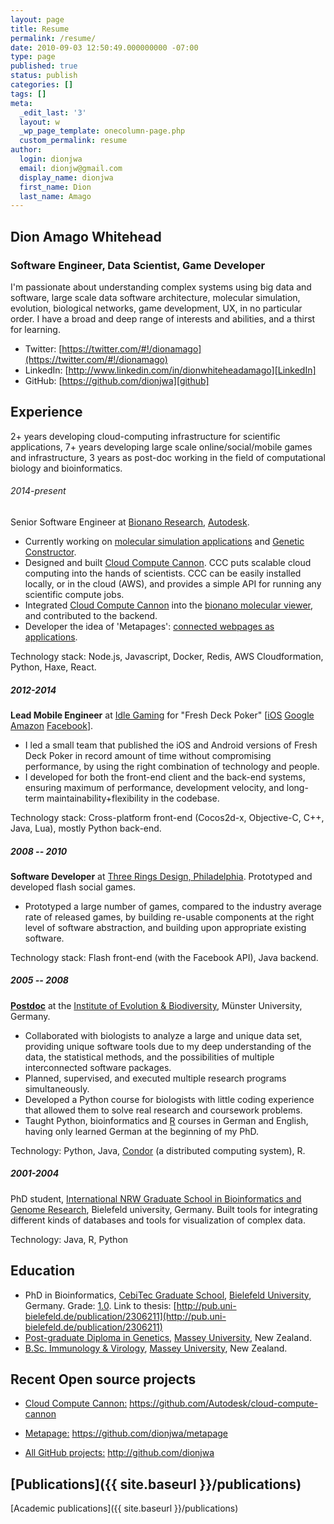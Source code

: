 ```yaml
---
layout: page
title: Resume
permalink: /resume/
date: 2010-09-03 12:50:49.000000000 -07:00
type: page
published: true
status: publish
categories: []
tags: []
meta:
  _edit_last: '3'
  layout: w
  _wp_page_template: onecolumn-page.php
  custom_permalink: resume
author:
  login: dionjwa
  email: dionjw@gmail.com
  display_name: dionjwa
  first_name: Dion
  last_name: Amago
---
```

[linkedin]: http://www.linkedin.com/in/dionwhiteheadamago
[github]: https://github.com/dionjwa
[ooo]: https://en.wikipedia.org/wiki/Three_Rings_Design
[ieb]: http://ieb.uni-muenster.de/bioinf
[academics]: http://dionamago.net/academicresume
[haxe]: http://haxe.org
[jedit]: www.jedit.org
[resume]: http://dionjwa.github.io/resume/
[blog]: http://dionamago.net

## Dion Amago Whitehead

### Software Engineer, Data Scientist, Game Developer

I'm passionate about understanding complex systems using big data and software, large scale data software architecture, molecular simulation, evolution, biological networks, game development, UX, in no particular order. I have a broad and deep range of interests and abilities, and a thirst for learning.

<!-- - Blog: [http://dionjwa.github.io/resume/][resume] -->
- Twitter: [https://twitter.com/#!/dionamago](https://twitter.com/#!/dionamago)
- LinkedIn: [http://www.linkedin.com/in/dionwhiteheadamago][LinkedIn]
- GitHub: [https://github.com/dionjwa][github]

## Experience

2+ years developing cloud-computing infrastructure for scientific applications, 7+ years developing large scale online/social/mobile games and infrastructure, 3 years as post-doc working in the field of computational biology and bioinformatics.

###### 2014-present

Senior Software Engineer at [Bionano Research](http://bionano.autodesk.com/), [Autodesk](https://autodeskresearch.com/groups/bionano).

 - Currently working on [molecular simulation applications](http://molecularsimulation.bionano.autodesk.com/) and [Genetic Constructor](https://geneticconstructor.lifesciences.autodesk.com/).
 - Designed and built [Cloud Compute Cannon](https://github.com/Autodesk/cloud-compute-cannon). CCC puts scalable cloud computing into the hands of scientists. CCC can be easily installed locally, or in the cloud (AWS), and provides a simple API for running any scientific compute jobs.
 - Integrated [Cloud Compute Cannon](https://github.com/Autodesk/cloud-compute-cannon) into the [bionano molecular viewer](https://moleculeviewer.bionano.autodesk.com/), and contributed to the backend.
 - Developer the idea of 'Metapages': [connected webpages as applications](https://dionjwa.github.io/metapage/).

Technology stack: Node.js, Javascript, Docker, Redis, AWS Cloudformation, Python, Haxe, React.

##### 2012-2014

**Lead Mobile Engineer** at [Idle Gaming](http://idle-gaming.com/) for "Fresh Deck Poker" [[iOS](https://itunes.apple.com/us/app/fresh-deck-poker-live-texas/id536381662?mt=8) [Google](https://play.google.com/store/apps/details?id=com.idlegames.eldorado&hl=en) [Amazon](http://www.amazon.com/Idle-Games-Poker-Fresh-Deck/dp/B00D31EAJ0) [Facebook](https://apps.facebook.com/freshdeckpoker/?kt_type=fbPage)].

- I led a small team that published the iOS and Android versions of Fresh Deck Poker in record amount of time without compromising performance, by using the right combination of technology and people.
- I developed for both the front-end client and the back-end systems, ensuring maximum of performance, development velocity, and long-term maintainability+flexibility in the codebase.

Technology stack: Cross-platform front-end (Cocos2d-x, Objective-C, C++, Java, Lua), mostly Python back-end.

##### 2008 -- 2010

**Software Developer** at [Three Rings Design, Philadelphia][ooo]. Prototyped and developed flash social games.

- Prototyped a large number of games, compared to the industry average rate of released games, by building re-usable components at the right level of software abstraction, and building upon appropriate existing software.

<!-- Games released:

- [Biteme](http://dionamago.net/?p=214)
- [Vampire Whirled](http://dionamago.net/?p=205)
- [GOBama](http://dionamago.net/?p=82)
- [Politick](http://dionamago.net/?p=69) -->

Technology stack: Flash front-end (with the Facebook API), Java backend.

##### 2005 -- 2008

**[Postdoc](http://www.bornberglab.org/people/whitehead)** at the [Institute of Evolution & Biodiversity][ieb], Münster University, Germany.

- Collaborated with biologists to analyze a large and unique data set, providing unique software tools due to my deep understanding of the data, the statistical methods, and the possibilities of multiple interconnected software packages.
- Planned, supervised, and executed multiple research programs simultaneously.
- Developed a Python course for biologists with little coding experience that allowed them to solve real research and coursework problems.
- Taught Python, bioinformatics and [R](http://www.r-project.org/) courses in German and English, having only learned German at the beginning of my PhD.

Technology: Python, Java, [Condor](http://research.cs.wisc.edu/htcondor/) (a distributed computing system), R.

##### 2001-2004

PhD student, [International NRW Graduate School in Bioinformatics and Genome Research](http://www.cebitec.uni-bielefeld.de/index.php/graduate-programs), Bielefeld university, Germany. Built tools for integrating different kinds of databases and tools for visualization of complex data.

Technology: Java, R, Python


## Education

- PhD in Bioinformatics, [CebiTec Graduate School](http://www.techfak.uni-bielefeld.de/web/Studies/Studyprograms/doctoralProgramBIG), [Bielefeld University](http://www.uni-bielefeld.de/), Germany. Grade: [1.0](http://en.wikipedia.org/wiki/Academic_grading_in_Germany). Link to thesis: [http://pub.uni-bielefeld.de/publication/2306211](http://pub.uni-bielefeld.de/publication/2306211)
- [Post-graduate Diploma in Genetics](http://www.massey.ac.nz/massey/learning/colleges/college-of-sciences/research/fundamental-sciences-research/genetics-genomics-evolution/genetics-genomics-evolution_home.cfm), [Massey University](http://www.massey.ac.nz/‎), New Zealand.
- [B.Sc. Immunology & Virology](http://medlab-school.massey.ac.nz/course_bmlsc.html), [Massey University](http://www.massey.ac.nz/‎), New Zealand.

## Recent Open source projects

 - [Cloud Compute Cannon:](https://github.com/Autodesk/cloud-compute-cannon) https://github.com/Autodesk/cloud-compute-cannon
 - [Metapage:](https://github.com/dionjwa/metapage) https://github.com/dionjwa/metapage

 - [All GitHub projects:](http://github.com/dionjwa) http://github.com/dionjwa


## [Publications]({{ site.baseurl }}/publications)

[Academic publications]({{ site.baseurl }}/publications)


<!-- #### Footnotes
<a name="note"></a>
When I married I changed my name from "Dion John **Whitehead**" to "Dion John **Whitehead Amago**". -->
